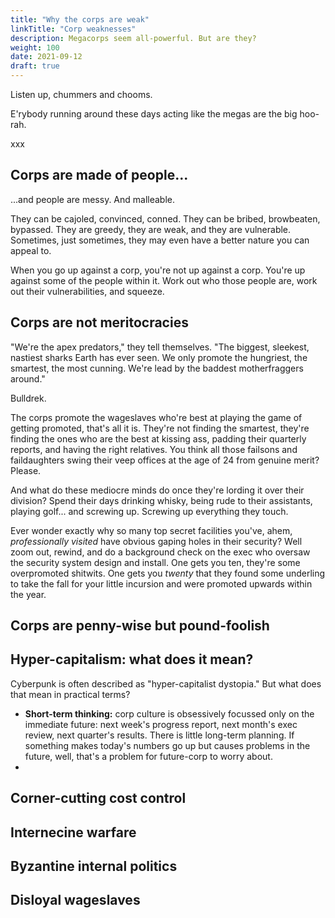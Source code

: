 ```yaml
---
title: "Why the corps are weak"
linkTitle: "Corp weaknesses"
description: Megacorps seem all-powerful. But are they?
weight: 100
date: 2021-09-12
draft: true
---
```


Listen up, chummers and chooms.

E'rybody running around these days acting like the megas are the big hoo-rah. 

xxx

## Corps are made of people...

...and people are messy. And malleable.

They can be cajoled, convinced, conned. They can be bribed, browbeaten, bypassed. They are greedy, they are weak, and they are vulnerable. Sometimes, just sometimes, they may even have a better nature you can appeal to.

When you go up against a corp, you're not up against a corp. You're up against some of the people within it. Work out who those people are, work out their vulnerabilities, and squeeze.

## Corps are not meritocracies

"We're the apex predators," they tell themselves. "The biggest, sleekest, nastiest sharks Earth has ever seen. We only promote the hungriest, the smartest, the most cunning. We're lead by the baddest motherfraggers around."

Bulldrek.

The corps promote the wageslaves who're best at playing the game of getting promoted, that's all it is. They're not finding the smartest, they're finding the ones who are the best at kissing ass, padding their quarterly reports, and having the right relatives. You think all those failsons and faildaughters swing their veep offices at the age of 24 from genuine merit? Please.

And what do these mediocre minds do once they're lording it over their division? Spend their days drinking whisky, being rude to their assistants, playing golf... and screwing up. Screwing up everything they touch.

Ever wonder exactly why so many top secret facilities you've, ahem, _professionally visited_ have obvious gaping holes in their security? Well zoom out, rewind, and do a background check on the exec who oversaw the security system design and install. One gets you ten, they're some overpromoted shitwits. One gets you _twenty_ that they found some underling to take the fall for your little incursion and were promoted upwards within the year.



## Corps are penny-wise but pound-foolish







## Hyper-capitalism: what does it mean?

Cyberpunk is often described as "hyper-capitalist dystopia." But what does that mean in practical terms? 

* **Short-term thinking:** corp culture is obsessively focussed only on the immediate future: next week's progress report, next month's exec review, next quarter's results. There is little long-term planning. If something makes today's numbers go up but causes problems in the future, well, that's a problem for future-corp to worry about.
* 


## Corner-cutting cost control

## Internecine warfare

## Byzantine internal politics

## Disloyal wageslaves